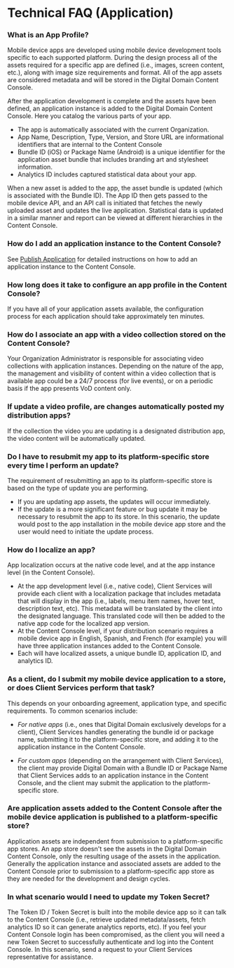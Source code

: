 # Technical FAQ (Application)

### What is an App Profile?

Mobile device apps are developed using mobile device development tools specific to each supported platform. During the design process all of the assets required for a specific app are defined (i.e., images, screen content, etc.), along with image size requirements and format. All of the app assets are considered metadata and will be stored in the Digital Domain Content Console.

After the application development is complete and the assets have been defined, an application instance is added to the Digital Domain Content Console. Here you catalog the various parts of your app.

* The app is automatically associated with the current Organization.
* App Name, Description, Type, Version, and Store URL are informational identifiers that are internal to the Content Console
* Bundle ID (iOS) or Package Name (Android) is a unique identifier for the application asset bundle that includes branding art and stylesheet information.
* Analytics ID includes captured statistical data about your app.

When a new asset is added to the app, the asset bundle is updated (which is associated with the Bundle ID). The App ID then gets passed to the mobile device API, and an API call is initiated that fetches the newly uploaded asset and updates the live application. Statistical data is updated in a similar manner and report can be viewed at different hierarchies in the Content Console.

### How do I add an application instance to the Content Console?

See [Publish Application](publishapp.md) for detailed instructions on how to add an application instance to the Content Console.

### How long does it take to configure an app profile in the Content Console?

If you have all of your application assets available, the configuration process for each application should take approximately ten minutes.

### How do I associate an app with a video collection stored on the Content Console?

Your Organization Administrator is responsible for associating video collections with application instances. Depending on the nature of the app, the management and visibility of content within a video collection that is available app could be a 24/7 process (for live events), or on a periodic basis if the app presents VoD content only.   

### If update a video profile, are changes automatically posted my distribution apps?

If the collection the video you are updating is a designated distribution app, the video content will be automatically updated.

### Do I have to resubmit my app to its platform-specific store every time I perform an update?

The requirement of resubmitting an app to its platform-specific store is based on the type of update you are performing.

* If you are updating app assets, the updates will occur immediately.
* If the update is a more significant feature or bug update it may be necessary to resubmit the app to its store. In this scenario, the update would post to the app installation in the mobile device app store and the user would need to initiate the update process.

### How do I localize an app?

App localization occurs at the native code level, and at the app instance level (in the Content Console).

* At the app development level (i.e., native code), Client Services will provide each client with a localization package that includes metadata that will display in the app (i.e., labels, menu item names, hover text, description text, etc). This metadata will be translated by the client into the designated language. This translated code will then be added to the native app code for the localized app version.
* At the Content Console level, if your distribution scenario requires a mobile device app in English, Spanish, and French (for example) you will have three application instances added to the Content Console.
* Each will have localized assets, a unique bundle ID, application ID, and analytics ID.

### As a client, do I submit my mobile device application to a store, or does Client Services perform that task?

This depends on your onboarding agreement, application type, and specific requirements. To common scenarios include:

* *For native apps* (i.e., ones that Digital Domain exclusively develops for a client), Client Services handles generating the bundle id or package name, submitting it to the platform-specific store, and adding it to the application instance in the Content Console.

* *For custom apps* (depending on the arrangement with Client Services), the client may provide Digital Domain with a Bundle ID or Package Name that Client Services adds to an application instance in the Content Console, and the client may submit the application to the platform-specific store.

### Are application assets added to the Content Console after the mobile device application is published to a platform-specific store?

Application assets are independent from submission to a platform-specific app stores. An app store doesn't see the assets in the Digital Domain Content Console, only the resulting usage of the assets in the application. Generally the application instance and associated assets are added to the Content Console prior to submission to a platform-specific app store as they are needed for the development and design cycles.

### In what scenario would I need to update my Token Secret?

The Token ID / Token Secret is built into the mobile device app so it can talk to the Content Console (i.e., retrieve updated metadata/assets, fetch analytics ID so it can generate analytics reports, etc). If you feel your Content Console login has been compromised, as the client you will need a new Token Secret to successfully authenticate and log into the Content Console. In this scenario, send a request to your Client Services representative for assistance.
